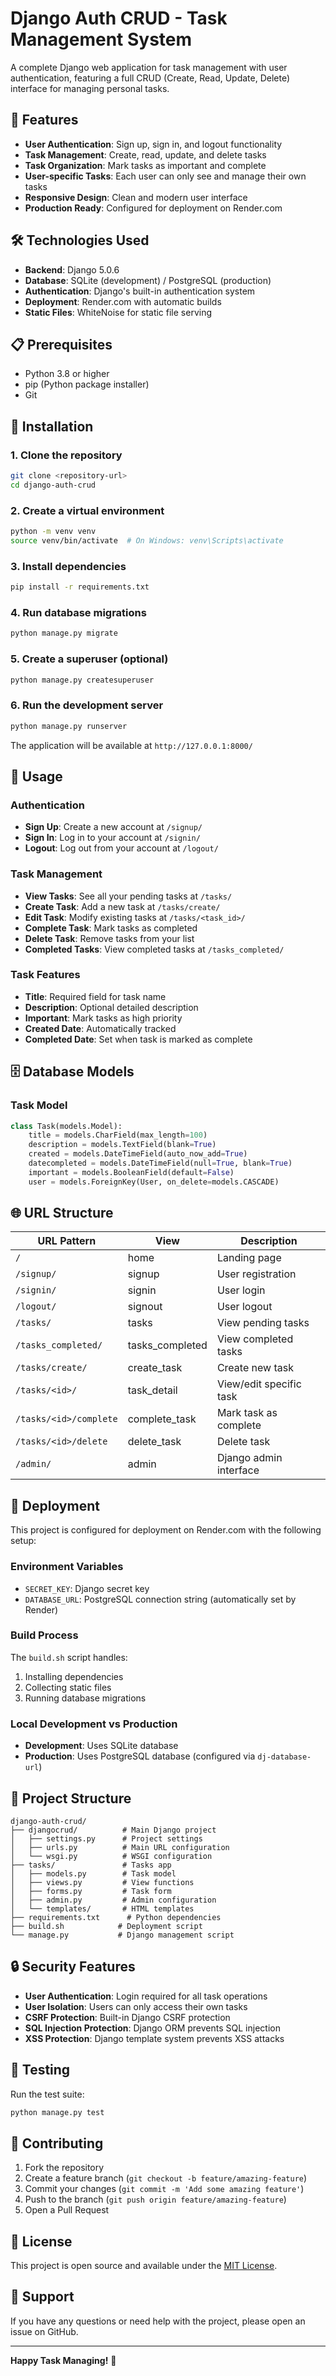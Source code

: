 # Django Auth CRUD - Task Management System

A complete Django web application for task management with user authentication, featuring a full CRUD (Create, Read, Update, Delete) interface for managing personal tasks.

## 🚀 Features

- **User Authentication**: Sign up, sign in, and logout functionality
- **Task Management**: Create, read, update, and delete tasks
- **Task Organization**: Mark tasks as important and complete
- **User-specific Tasks**: Each user can only see and manage their own tasks
- **Responsive Design**: Clean and modern user interface
- **Production Ready**: Configured for deployment on Render.com

## 🛠️ Technologies Used

- **Backend**: Django 5.0.6
- **Database**: SQLite (development) / PostgreSQL (production)
- **Authentication**: Django's built-in authentication system
- **Deployment**: Render.com with automatic builds
- **Static Files**: WhiteNoise for static file serving

## 📋 Prerequisites

- Python 3.8 or higher
- pip (Python package installer)
- Git

## 🔧 Installation

### 1. Clone the repository
```bash
git clone <repository-url>
cd django-auth-crud
```

### 2. Create a virtual environment
```bash
python -m venv venv
source venv/bin/activate  # On Windows: venv\Scripts\activate
```

### 3. Install dependencies
```bash
pip install -r requirements.txt
```

### 4. Run database migrations
```bash
python manage.py migrate
```

### 5. Create a superuser (optional)
```bash
python manage.py createsuperuser
```

### 6. Run the development server
```bash
python manage.py runserver
```

The application will be available at `http://127.0.0.1:8000/`

## 📖 Usage

### Authentication
- **Sign Up**: Create a new account at `/signup/`
- **Sign In**: Log in to your account at `/signin/`
- **Logout**: Log out from your account at `/logout/`

### Task Management
- **View Tasks**: See all your pending tasks at `/tasks/`
- **Create Task**: Add a new task at `/tasks/create/`
- **Edit Task**: Modify existing tasks at `/tasks/<task_id>/`
- **Complete Task**: Mark tasks as completed
- **Delete Task**: Remove tasks from your list
- **Completed Tasks**: View completed tasks at `/tasks_completed/`

### Task Features
- **Title**: Required field for task name
- **Description**: Optional detailed description
- **Important**: Mark tasks as high priority
- **Created Date**: Automatically tracked
- **Completed Date**: Set when task is marked as complete

## 🗄️ Database Models

### Task Model
```python
class Task(models.Model):
    title = models.CharField(max_length=100)
    description = models.TextField(blank=True)
    created = models.DateTimeField(auto_now_add=True)
    datecompleted = models.DateTimeField(null=True, blank=True)
    important = models.BooleanField(default=False)
    user = models.ForeignKey(User, on_delete=models.CASCADE)
```

## 🌐 URL Structure

| URL Pattern | View | Description |
|-------------|------|-------------|
| `/` | home | Landing page |
| `/signup/` | signup | User registration |
| `/signin/` | signin | User login |
| `/logout/` | signout | User logout |
| `/tasks/` | tasks | View pending tasks |
| `/tasks_completed/` | tasks_completed | View completed tasks |
| `/tasks/create/` | create_task | Create new task |
| `/tasks/<id>/` | task_detail | View/edit specific task |
| `/tasks/<id>/complete` | complete_task | Mark task as complete |
| `/tasks/<id>/delete` | delete_task | Delete task |
| `/admin/` | admin | Django admin interface |

## 🚀 Deployment

This project is configured for deployment on Render.com with the following setup:

### Environment Variables
- `SECRET_KEY`: Django secret key
- `DATABASE_URL`: PostgreSQL connection string (automatically set by Render)

### Build Process
The `build.sh` script handles:
1. Installing dependencies
2. Collecting static files
3. Running database migrations

### Local Development vs Production
- **Development**: Uses SQLite database
- **Production**: Uses PostgreSQL database (configured via `dj-database-url`)

## 📁 Project Structure

```
django-auth-crud/
├── djangocrud/          # Main Django project
│   ├── settings.py      # Project settings
│   ├── urls.py          # Main URL configuration
│   └── wsgi.py          # WSGI configuration
├── tasks/               # Tasks app
│   ├── models.py        # Task model
│   ├── views.py         # View functions
│   ├── forms.py         # Task form
│   ├── admin.py         # Admin configuration
│   └── templates/       # HTML templates
├── requirements.txt      # Python dependencies
├── build.sh            # Deployment script
└── manage.py           # Django management script
```

## 🔒 Security Features

- **User Authentication**: Login required for all task operations
- **User Isolation**: Users can only access their own tasks
- **CSRF Protection**: Built-in Django CSRF protection
- **SQL Injection Protection**: Django ORM prevents SQL injection
- **XSS Protection**: Django template system prevents XSS attacks

## 🧪 Testing

Run the test suite:
```bash
python manage.py test
```

## 📝 Contributing

1. Fork the repository
2. Create a feature branch (`git checkout -b feature/amazing-feature`)
3. Commit your changes (`git commit -m 'Add some amazing feature'`)
4. Push to the branch (`git push origin feature/amazing-feature`)
5. Open a Pull Request

## 📄 License

This project is open source and available under the [MIT License](LICENSE).

## 🤝 Support

If you have any questions or need help with the project, please open an issue on GitHub.

---

**Happy Task Managing!** 🎉 